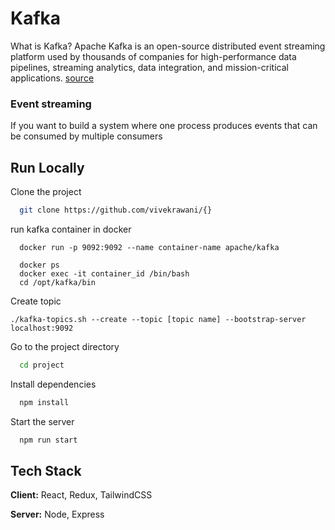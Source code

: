 
# Kafka
What is Kafka?
Apache Kafka is an open-source distributed event streaming platform used by thousands of companies for high-performance data pipelines, streaming analytics, data integration, and mission-critical applications. [source](https://kafka.apache.org/)
### Event streaming
If you want to build a system where one process produces events that can be consumed by multiple consumers 



## Run Locally

Clone the project

```bash
  git clone https://github.com/vivekrawani/{}
```

run kafka container in docker
```
  docker run -p 9092:9092 --name container-name apache/kafka
```

```
  docker ps
  docker exec -it container_id /bin/bash
  cd /opt/kafka/bin
```
Create topic
```
./kafka-topics.sh --create --topic [topic name] --bootstrap-server localhost:9092
```



Go to the project directory

```bash
  cd project
```

Install dependencies

```bash
  npm install
```

Start the server

```bash
  npm run start
```


## Tech Stack

**Client:** React, Redux, TailwindCSS

**Server:** Node, Express

